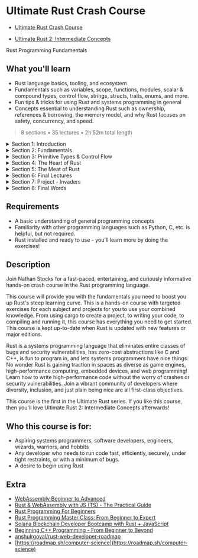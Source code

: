 # Ultimate Rust Crash Course

-   [Ultimate Rust Crash Course](https://www.udemy.com/course/ultimate-rust-crash-course/)

-   [Ultimate Rust 2: Intermediate Concepts](https://www.udemy.com/course/ultimate-rust-2/)

Rust Programming Fundamentals

##  What you'll learn

-   Rust language basics, tooling, and ecosystem
-   Fundamentals such as variables, scope, functions, modules, scalar & compound types, control flow, strings, structs, traits, enums, and more.
-   Fun tips & tricks for using Rust and systems programming in general
-   Concepts essential to understanding Rust such as ownership, references & borrowing, the memory model, and why Rust focuses on safety, concurrency, and speed.

> 8 sections • 35 lectures • 2h 52m total length

<details>
  <summary> Section 1: Introduction </summary>

  -   [1. Introduction](contents/1_Introduction.md)   
  -   [2. Exercises Overview](contents/2_Exercises-Overview.md)   
</details>

<details>
  <summary> Section 2: Fundamentals </summary>

  -   [3.  Cargo](contents/3_Cargo.md)   
  -   [4.  Variables](contents/4_Variables.md)   
  -   [5.  Scope](contents/5_Scope.md)   
  -   [6.  Memory Safety](contents/6_Memory-Safety.md)   
  -   [7.  Exercise A - Variables](contents/7_Exercise_A-Variables.md)   
  -   [8.  Functions](contents/8_Functions.md)   
  -   [9.  Exercise B - Functions](contents/9_Exercise_B-Functions.md)   
  -   [10. Module System](contents/10_Module-System.md)   
</details>

<details>
  <summary> Section 3: Primitive Types & Control Flow </summary>

  -   [11. Scalar Types](contents/11_Scalar-Types.md)   
  -   [12. Compound Types](contents/12_Compound-Types.md)   
  -   [13. Exercise C - Simple Types](contents/13_Exercise_C-Simple-Types.md)   
  -   [14. Control Flow](contents/14_Control-Flow.md)   
  -   [15. Strings](contents/15_Strings.md)   
  -   [16. Exercise D - Control Flow & Strings](contents/16_Exercise_D-Control-Flow-%26-Strings.md)   
</details>

<details>
  <summary> Section 4: The Heart of Rust </summary>

  -   [17. Ownership](contents/17_Ownership.md)   
  -   [18. References & Borrowing](contents/18_References-%26-Borrowing.md)   
  -   [19. Exercise E - Ownership & References](contents/19_Exercise_E-Ownership-%26-References.md)   
</details>

<details>
  <summary> Section 5: The Meat of Rust </summary>

  -   [20. ](contents)   
  -   [21. ](contents)   
</details>

<details>
  <summary> Section 6: Final Lectures </summary>

  -   [26. ](contents)   
  -   [27. ](contents)   
  -   [28. ](contents)   
</details>

<details>
  <summary> Section 7: Project - Invaders </summary>

  -   [29. ](contents)   
  -   [30. ](contents)   
  -   [31. ](contents)   
</details>

<details>
  <summary> Section 8: Final Words </summary>

  -   [35. Thank You!](contents)
</details>

##  Requirements
-   A basic understanding of general programming concepts
-   Familiarity with other programming languages such as Python, C, etc. is helpful, but not required.
-   Rust installed and ready to use - you'll learn more by doing the exercises!

##  Description

Join Nathan Stocks for a fast-paced, entertaining, and curiously informative hands-on crash course in the Rust programming language.

This course will provide you with the fundamentals you need to boost you up Rust's steep learning curve.  This is a hands-on course with targeted exercises for each subject and projects for you to use your combined knowledge.  From using cargo to create a project, to writing your code, to compiling and running it, this course has everything you need to get started. This course is kept up-to-date when Rust is updated with new features or major editions.

Rust is a systems programming language that eliminates entire classes of bugs and security vulnerabilities, has zero-cost abstractions like C and C++, is fun to program in, and lets systems programmers have nice things. No wonder Rust is gaining traction in spaces as diverse as game engines, high-performance computing, embedded devices, and web programming! Learn how to write high-performance code without the worry of crashes or security vulnerabilities. Join a vibrant community of developers where diversity, inclusion, and just plain being nice are all first-class objectives.

This course is the first in the Ultimate Rust series. If you like this course, then you'll love Ultimate Rust 2: Intermediate Concepts afterwards!

##  Who this course is for:
-   Aspiring systems programmers, software developers, engineers, wizards, warriors, and hobbits
-   Any developer who needs to run code fast, efficiently, securely, under tight restraints, or with a minimum of bugs.
-   A desire to begin using Rust

## Extra
-   [WebAssembly Beginner to Advanced](https://www.udemy.com/course/webassembly/)
-   [Rust & WebAssembly with JS (TS) - The Practical Guide](https://www.udemy.com/course/rust-webassembly-with-js-ts-the-practical-guide/)
-   [Rust Programming For Beginners](https://www.udemy.com/course/rust-coding-for-beginners/)
-   [Rust Programming Master Class: From Beginner to Expert](https://www.udemy.com/course/rust-programming-master-class-from-beginner-to-expert/)
-   [Solana Blockchain Developer Bootcamp with Rust + JavaScript](https://www.udemy.com/course/solana-developer/)
-   [Beginning C++ Programming - From Beginner to Beyond](https://www.udemy.com/course/beginning-c-plus-plus-programming/)
-   [anshulrgoyal/rust-web-developer-roadmap](https://github.com/anshulrgoyal/rust-web-developer-roadmap)
-   [https://roadmap.sh/computer-science](https://roadmap.sh/computer-science)
